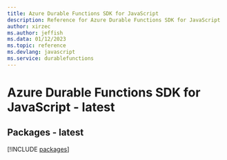```yaml
---
title: Azure Durable Functions SDK for JavaScript
description: Reference for Azure Durable Functions SDK for JavaScript
author: xirzec
ms.author: jeffish
ms.data: 01/12/2023
ms.topic: reference
ms.devlang: javascript
ms.service: durablefunctions
---
```

# Azure Durable Functions SDK for JavaScript - latest
## Packages - latest
[!INCLUDE [packages](durable-functions-index.md)]